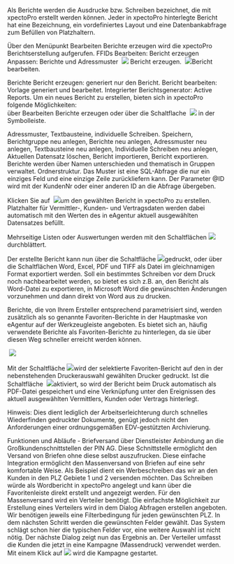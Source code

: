 
Als Berichte werden die Ausdrucke bzw. Schreiben bezeichnet, die mit xpectoPro erstellt werden können. Jeder in xpectoPro hinterlegte Bericht hat eine Bezeichnung, ein vordefiniertes Layout und eine Datenbankabfrage zum Befüllen von Platzhaltern. 

Über den Menüpunkt  Bearbeiten Berichte erzeugen wird die xpectoPro Berichtserstellung aufgerufen. 
FFIDs 
Bearbeiten: Bericht erzeugen 
Anpassen: Berichte und Adressmuster 
<img src="http://xpecto.github.io/docs/img/img_.png" alt="" title=""> ![](http://xpecto.github.io/docs/img/img_1424860132052png) Bericht erzeugen. 
<img src="http://xpecto.github.io/docs/img/img_.png" alt="" title=""> ![](http://xpecto.github.io/docs/img/img_1424858324357png)Bericht bearbeiten.

Berichte 
Bericht erzeugen: generiert nur den Bericht. 
Bericht bearbeiten: Vorlage generiert und bearbeitet. 
Integrierter Berichtsgenerator: Active Reports. 
Um ein neues Bericht zu erstellen, bieten sich in xpectoPro folgende Möglichkeiten:  
über Bearbeiten Berichte erzeugen oder über die Schaltflache <img src="http://xpecto.github.io/docs/img/img_.png" alt="" title=""> ![](http://xpecto.github.io/docs/img/img_1424858324357png) in der Symbolleiste.

Adressmuster, Textbausteine, individuelle Schreiben. 
Speichern, Berichtgruppe neu anlegen, Berichte neu anlegen, Adressmuster neu anlegen, Textbausteine neu anlegen, Individuelle Schreiben neu anlegen, Aktuellen Datensatz löschen, Bericht importieren, Bericht exportieren. 
Berichte werden über Namen unterschieden und thematisch in Gruppen verwaltet. 
Ordnerstruktur. 
Das Muster ist eine SQL-Abfrage die nur ein einziges Feld und eine einzige Zeile zurückliefern kann. Der Parameter @ID wird mit der KundenNr oder einer anderen ID an die Abfrage übergeben.

Klicken Sie auf <img src="http://xpecto.github.io/docs/img/img070.png" alt="" title="">  ![](http://xpecto.github.io/docs/img/img_1429265846225png)um den gewählten Bericht in xpectoPro zu erstellen. Platzhalter für Vermittler-, Kunden- und Vertragsdaten werden dabei automatisch mit den Werten des in eAgentur aktuell ausgewählten Datensatzes befüllt.

Mehrseitige Listen oder Auswertungen werden mit den Schaltflächen<img src="http://xpecto.github.io/docs/img/img072.png" alt="" title=""> ![](http://xpecto.github.io/docs/img/img_1429265846225png) durchblättert.

Der erstellte Bericht kann nun über die Schaltfläche<img src="http://xpecto.github.io/docs/img/img073.png" alt="" title="">  ![](http://xpecto.github.io/docs/img/img_1429265846225png)gedruckt, oder über die Schaltflächen Word, Excel, PDF und TIFF als Datei im gleichnamigen Format exportiert werden. Soll ein bestimmtes Schreiben vor dem Druck noch nachbearbeitet werden, so bietet es sich z.B. an, den Bericht als Word-Datei zu exportieren, in Microsoft Word die gewünschten Änderungen vorzunehmen und dann direkt von Word aus zu drucken.

Berichte, die von Ihrem Ersteller entsprechend parametrisiert sind, werden zusätzlich als so genannte Favoriten-Berichte in der Hauptmaske von eAgentur auf der Werkzeugleiste angeboten. Es bietet sich an, häufig verwendete Berichte als Favoriten-Berichte zu hinterlegen, da sie über diesen Weg schneller erreicht werden können.

<img src="http://xpecto.github.io/docs/img/img075.png" alt="" title=""> ![](http://xpecto.github.io/docs/img/img_1429265846225png)

Mit der Schaltfläche<img src="http://xpecto.github.io/docs/img/img076.png" alt="" title="">  ![](http://xpecto.github.io/docs/img/img_1429265846225png)wird der selektierte Favoriten-Bericht auf den in der nebenstehenden Druckerauswahl gewählten Drucker gedruckt. Ist die Schaltfläche 
<img src="http://xpecto.github.io/docs/img/img077.png" alt="" title="">  ![](http://xpecto.github.io/docs/img/img_1429265846225png)aktiviert, so wird der Bericht beim Druck automatisch als PDF-Datei gespeichert und eine Verknüpfung unter den Ereignissen des aktuell ausgewählten Vermittlers, Kunden oder Vertrags hinterlegt.

Hinweis: Dies dient lediglich der Arbeitserleichterung durch schnelles Wiederfinden gedruckter Dokumente, genügt jedoch nicht den Anforderungen einer ordnungsgemäßen EDV-gestützten Archivierung.

Funktionen und Abläufe - Briefversand über Dienstleister 
Anbindung an die Großkundenschnittstellen der PIN AG. Diese Schnittstelle ermöglicht den Versand von Briefen ohne diese selbst auszufrucken. Diese einfache Integration ermöglicht den Massenversand von Briefen auf eine sehr komfortable Weise. Als Beispiel dient ein Werbeschreiben das wir an den Kunden in den PLZ Gebiete 1 und 2 versenden möchten. Das Schreiben würde als Wordbericht in xpectoPro angelegt und kann über die Favoritenleiste   direkt erstellt und angezeigt werden. Für den Massenversand wird ein Verteiler benötigt. Die einfachste Möglichkeit zur Erstellung eines Verteilers wird in dem Dialog Abfragen erstellen angeboten.  
Wir benötigen jeweils eine Filterbedingung für jeden gewünschten PLZ. In dem nächsten Schritt werden die gewünschten Felder gewählt. Das System schlägt schon hier die typischen Felder vor, eine weitere Auswahl ist nicht nötig. Der nächste Dialog zeigt nun das Ergebnis an. Der Verteiler umfasst die Kunden die jetzt in eine Kampagne (Massendruck) verwendet werden. Mit einem Klick auf ![](http://xpecto.github.io/docs/img/img_1429265846225png) wird die Kampagne gestartet.